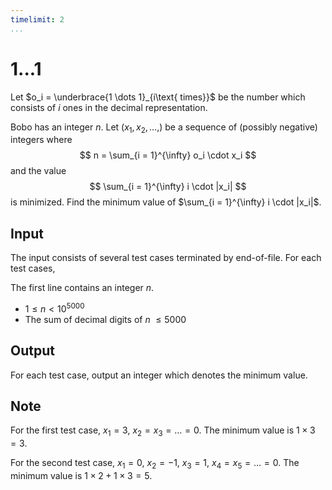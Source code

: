 ```yaml
---
timelimit: 2
...
```


# 1...1

Let $o_i = \underbrace{1 \dots 1}_{i\text{ times}}$ be the number which consists of $i$ ones in the decimal representation.

Bobo has an integer $n$. Let $(x_1, x_2, \dots, )$ be a sequence of (possibly negative) integers where
$$
n = \sum_{i = 1}^{\infty} o_i \cdot x_i
$$
and the value
$$
\sum_{i = 1}^{\infty} i \cdot |x_i|
$$
is minimized. Find the minimum value of $\sum_{i = 1}^{\infty} i \cdot |x_i|$.

## Input

The input consists of several test cases terminated by end-of-file. For each test cases,

The first line contains an integer $n$.

* $1 \leq n < 10^{5000}$
* The sum of decimal digits of $n$ $\leq 5000$

## Output

For each test case, output an integer which denotes the minimum value.

<!--SAMPLES-->

## Note

For the first test case, $x_1 = 3$, $x_2 = x_3 = \dots = 0$. The minimum value is $1 \times 3 = 3$.

For the second test case, $x_1 = 0$, $x_2 = -1$, $x_3 = 1$, $x_4 = x_5 = \dots = 0$. The minimum value is  $1 \times 2 + 1 \times 3 = 5$.
